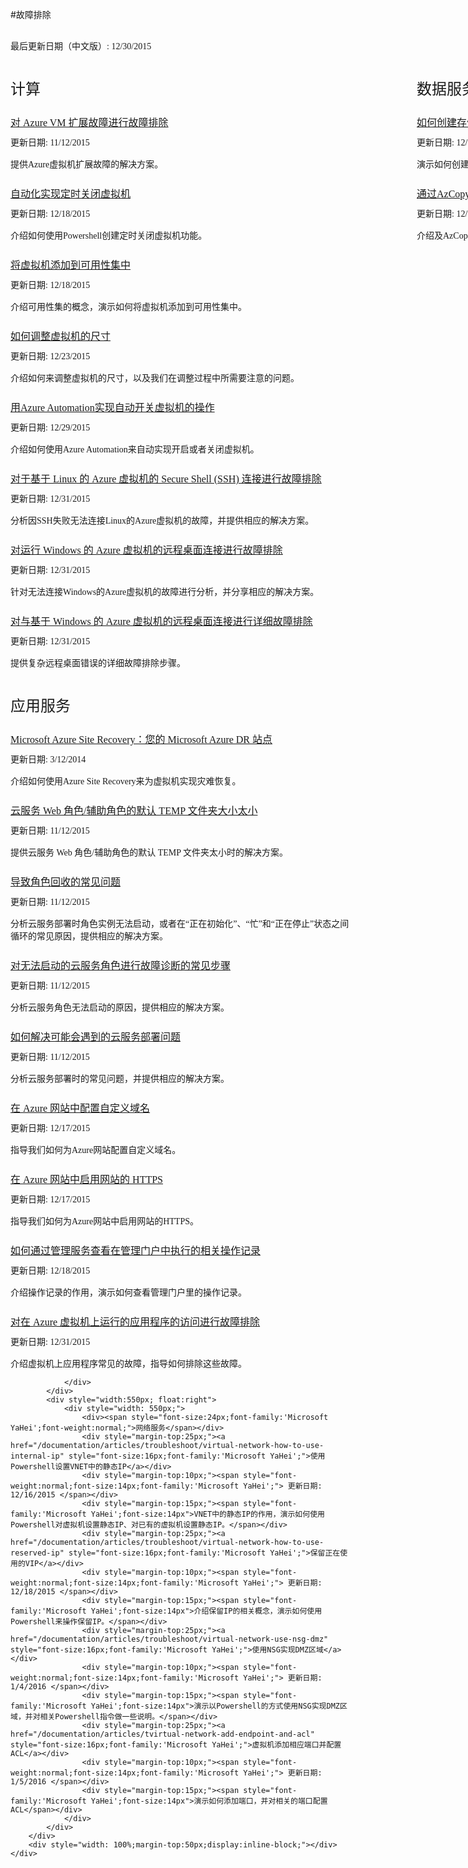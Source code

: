 <properties linkid="troubleshoot" urlDisplayName="troubleshoot" pageTitle="故障排除" metaKeywords="troubleshoot" disableRightNav="true" description="" metaCanonical="" services="" documentationCenter="" title="" authors="" solutions="" manager="" editor="" />
<tags ms.service="" ms.date="" wacn.date=""/>

#故障排除

<div style="margin: 0px auto;">
        <div style="width:1200px">
            <div style="margin-top:30px;"><span style="font-weight:normal;font-family:'Microsoft YaHei';font-size:14px;"> 最后更新日期（中文版）: 12/30/2015 </span></div>
        </div>
        <div style="width: 1200px;margin-top:40px;">
            <div style="width: 550px;  margin-right: 100px;  display: inline-block;">
                <div style="width: 550px;">
                    <div><span style="font-size:24px;font-family:'Microsoft YaHei';font-weight:normal;">计算</span></div>
					<div style="margin-top:25px;"><a href="/documentation/articles/troubleshoot/virtual-machine-add-vm-to-availability-group" style="font-size:16px;font-family:'Microsoft YaHei';">对 Azure VM 扩展故障进行故障排除</a></div>
                    <div style="margin-top:10px;"><span style="font-weight:normal;font-size:14px;font-family:'Microsoft YaHei';"> 更新日期: 11/12/2015 </span></div>
                    <div style="margin-top:15px;"><span style="font-family:'Microsoft YaHei';font-size:14px">提供Azure虚拟机扩展故障的解决方案。</span></div>                    
                    <div style="margin-top:25px;"><a href="/documentation/articles/troubleshoot/virtual-machine-how-to-turn-off-vm-automatically" style="font-size:16px;font-family:'Microsoft YaHei';">自动化实现定时关闭虚拟机</a></div>
                    <div style="margin-top:10px;"><span style="font-weight:normal;font-size:14px;font-family:'Microsoft YaHei';"> 更新日期: 12/18/2015 </span></div>
                    <div style="margin-top:15px;"><span style="font-family:'Microsoft YaHei';font-size:14px">介绍如何使用Powershell创建定时关闭虚拟机功能。</span></div>
                    <div style="margin-top:25px;"><a href="/documentation/articles/troubleshoot/virtual-machine-add-vm-to-availability-group" style="font-size:16px;font-family:'Microsoft YaHei';">将虚拟机添加到可用性集中</a></div>
                    <div style="margin-top:10px;"><span style="font-weight:normal;font-size:14px;font-family:'Microsoft YaHei';"> 更新日期: 12/18/2015 </span></div>
                    <div style="margin-top:15px;"><span style="font-family:'Microsoft YaHei';font-size:14px">介绍可用性集的概念，演示如何将虚拟机添加到可用性集中。</span></div>
					<div style="margin-top:25px;"><a href="/documentation/articles/troubleshoot/virtual-machine-how-to-reset-vm-size" style="font-size:16px;font-family:'Microsoft YaHei';font-weight:normal;">如何调整虚拟机的尺寸</a></div>
                    <div style="margin-top:10px;"><span style="font-weight:normal;font-size:14px;font-family:'Microsoft YaHei';"> 更新日期: 12/23/2015 </span></div>
                    <div style="margin-top:15px;"><span style="font-family:'Microsoft YaHei';font-size:14px">介绍如何来调整虚拟机的尺寸，以及我们在调整过程中所需要注意的问题。</span></div>
                    <div style="margin-top:25px;"><a href="/documentation/articles/troubleshoot/virtual-machine-add-vm-to-availability-group" style="font-size:16px;font-family:'Microsoft YaHei';">用Azure Automation实现自动开关虚拟机的操作</a></div>
                    <div style="margin-top:10px;"><span style="font-weight:normal;font-size:14px;font-family:'Microsoft YaHei';"> 更新日期: 12/29/2015 </span></div>
                    <div style="margin-top:15px;"><span style="font-family:'Microsoft YaHei';font-size:14px">介绍如何使用Azure Automation来自动实现开启或者关闭虚拟机。</span></div>
					<div style="margin-top:25px;"><a href="" style="font-size:16px;font-family:'Microsoft YaHei';">对于基于 Linux 的 Azure 虚拟机的 Secure Shell (SSH) 连接进行故障排除</a></div>
                    <div style="margin-top:10px;"><span style="font-weight:normal;font-size:14px;font-family:'Microsoft YaHei';"> 更新日期: 12/31/2015 </span></div>
                    <div style="margin-top:15px;"><span style="font-family:'Microsoft YaHei';font-size:14px">分析因SSH失败无法连接Linux的Azure虚拟机的故障，并提供相应的解决方案。</span></div>
					<div style="margin-top:25px;"><a href="" style="font-size:16px;font-family:'Microsoft YaHei';">对运行 Windows 的 Azure 虚拟机的远程桌面连接进行故障排除</a></div>
                    <div style="margin-top:10px;"><span style="font-weight:normal;font-size:14px;font-family:'Microsoft YaHei';"> 更新日期: 12/31/2015 </span></div>
                    <div style="margin-top:15px;"><span style="font-family:'Microsoft YaHei';font-size:14px">针对无法连接Windows的Azure虚拟机的故障进行分析，并分享相应的解决方案。</span></div>
					<div style="margin-top:25px;"><a href="" style="font-size:16px;font-family:'Microsoft YaHei';">对与基于 Windows 的 Azure 虚拟机的远程桌面连接进行详细故障排除</a></div>
                    <div style="margin-top:10px;"><span style="font-weight:normal;font-size:14px;font-family:'Microsoft YaHei';"> 更新日期: 12/31/2015 </span></div>
                    <div style="margin-top:15px;"><span style="font-family:'Microsoft YaHei';font-size:14px">提供复杂远程桌面错误的详细故障排除步骤。</span></div>
                </div>
            </div>
            <div style="width:550px; float:right">
                <div style="width: 550px;">
                    <div><span style="font-size:24px;font-family:'Microsoft YaHei';font-weight:normal;">数据服务</span></div>
                    <div style="margin-top:25px;"><a href="/documentation/articles/troubleshoot/storage-how-to-create-account-container" style="font-size:16px;font-family:'Microsoft YaHei';">如何创建存储账号及容器</a></div>
                    <div style="margin-top:10px;"><span style="font-weight:normal;font-size:14px;font-family:'Microsoft YaHei';"> 更新日期: 12/14/2015 </span></div>
                    <div style="margin-top:15px;"><span style="font-family:'Microsoft YaHei';font-size:14px">演示如何创建存储账号及容器，解析我们在创建过程中需要注意的一些概念性问题。</span></div>
                    <div style="margin-top:25px;"><a href="/documentation/articles/troubleshoot/storage-how-to-use-azcopy" style="font-size:16px;font-family:'Microsoft YaHei';">通过AzCopy操作Azure存储</a></div>
                    <div style="margin-top:10px;"><span style="font-weight:normal;font-size:14px;font-family:'Microsoft YaHei';"> 更新日期: 12/17/2015 </span></div>
                    <div style="margin-top:15px;"><span style="font-family:'Microsoft YaHei';font-size:14px">介绍及AzCopy，演示AzCopy的一些常规操作指令。</span></div>
                </div>
            </div>
        </div>
        <div style="width: 1200px;margin-top: 40px;">
            <div style="width: 550px; margin-right: 100px; display: inline-block;">
                <div style="width: 550px;">
                    <div><span style="font-size:24px;font-family:'Microsoft YaHei';font-weight:normal;">应用服务</span></div>
					<div style="margin-top:25px;"><a href="" style="font-size:16px;font-family:'Microsoft YaHei';">Microsoft Azure Site Recovery：您的 Microsoft Azure DR 站点</a></div>
                    <div style="margin-top:10px;"><span style="font-weight:normal;font-size:14px;font-family:'Microsoft YaHei';"> 更新日期: 3/12/2014 </span></div>
                    <div style="margin-top:15px;"><span style="font-family:'Microsoft YaHei';font-size:14px">介绍如何使用Azure Site Recovery来为虚拟机实现灾难恢复。</span></div>	
					<div style="margin-top:25px;"><a href="" style="font-size:16px;font-family:'Microsoft YaHei';">云服务 Web 角色/辅助角色的默认 TEMP 文件夹大小太小</a></div>
                    <div style="margin-top:10px;"><span style="font-weight:normal;font-size:14px;font-family:'Microsoft YaHei';"> 更新日期: 11/12/2015 </span></div>
                    <div style="margin-top:15px;"><span style="font-family:'Microsoft YaHei';font-size:14px">提供云服务 Web 角色/辅助角色的默认 TEMP 文件夹太小时的解决方案。</span></div>
					<div style="margin-top:25px;"><a href="" style="font-size:16px;font-family:'Microsoft YaHei';">导致角色回收的常见问题</a></div>
                    <div style="margin-top:10px;"><span style="font-weight:normal;font-size:14px;font-family:'Microsoft YaHei';"> 更新日期: 11/12/2015 </span></div>
                    <div style="margin-top:15px;"><span style="font-family:'Microsoft YaHei';font-size:14px">分析云服务部署时角色实例无法启动，或者在“正在初始化”、“忙”和“正在停止”状态之间循环的常见原因，提供相应的解决方案。</span></div>
					<div style="margin-top:25px;"><a href="" style="font-size:16px;font-family:'Microsoft YaHei';">对无法启动的云服务角色进行故障诊断的常见步骤</a></div>
                    <div style="margin-top:10px;"><span style="font-weight:normal;font-size:14px;font-family:'Microsoft YaHei';">更新日期: 11/12/2015 </span></div>
                    <div style="margin-top:15px;"><span style="font-family:'Microsoft YaHei';font-size:14px">分析云服务角色无法启动的原因，提供相应的解决方案。</span></div>
					<div style="margin-top:25px;"><a href="" style="font-size:16px;font-family:'Microsoft YaHei';">如何解决可能会遇到的云服务部署问题</a></div>
                    <div style="margin-top:10px;"><span style="font-weight:normal;font-size:14px;font-family:'Microsoft YaHei';">更新日期: 11/12/2015 </span></div>
                    <div style="margin-top:15px;"><span style="font-family:'Microsoft YaHei';font-size:14px">分析云服务部署时的常见问题，并提供相应的解决方案。</span></div>
					<div style="margin-top:25px;"><a href="" style="font-size:16px;font-family:'Microsoft YaHei';">在 Azure 网站中配置自定义域名</a></div>
                    <div style="margin-top:10px;"><span style="font-weight:normal;font-size:14px;font-family:'Microsoft YaHei';"> 更新日期: 12/17/2015 </span></div>
                    <div style="margin-top:15px;"><span style="font-family:'Microsoft YaHei';font-size:14px">指导我们如何为Azure网站配置自定义域名。</span></div>
					<div style="margin-top:25px;"><a href="" style="font-size:16px;font-family:'Microsoft YaHei';">在 Azure 网站中启用网站的 HTTPS</a></div>
                    <div style="margin-top:10px;"><span style="font-weight:normal;font-size:14px;font-family:'Microsoft YaHei';"> 更新日期: 12/17/2015 </span></div>
                    <div style="margin-top:15px;"><span style="font-family:'Microsoft YaHei';font-size:14px">指导我们如何为Azure网站中启用网站的HTTPS。</span></div>
                    <div style="margin-top:25px;"><a href="/documentation/articles/troubleshoot/management-portal-how-to-see-operation-log" style="font-size:16px;font-family:'Microsoft YaHei';">如何通过管理服务查看在管理门户中执行的相关操作记录</a></div>
                    <div style="margin-top:10px;"><span style="font-weight:normal;font-size:14px;font-family:'Microsoft YaHei';"> 更新日期: 12/18/2015 </span></div>
                    <div style="margin-top:15px;"><span style="font-family:'Microsoft YaHei';font-size:14px">介绍操作记录的作用，演示如何查看管理门户里的操作记录。</span></div>
					<div style="margin-top:25px;"><a href="/" style="font-size:16px;font-family:'Microsoft YaHei';">对在 Azure 虚拟机上运行的应用程序的访问进行故障排除</a></div>
                    <div style="margin-top:10px;"><span style="font-weight:normal;font-size:14px;font-family:'Microsoft YaHei';"> 更新日期: 12/31/2015 </span></div>
                    <div style="margin-top:15px;"><span style="font-family:'Microsoft YaHei';font-size:14px">介绍虚拟机上应用程序常见的故障，指导如何排除这些故障。</span></div>

                </div>
            </div>
            <div style="width:550px; float:right">
                <div style="width: 550px;">
                    <div><span style="font-size:24px;font-family:'Microsoft YaHei';font-weight:normal;">网络服务</span></div>
                    <div style="margin-top:25px;"><a href="/documentation/articles/troubleshoot/virtual-network-how-to-use-internal-ip" style="font-size:16px;font-family:'Microsoft YaHei';">使用Powershell设置VNET中的静态IP</a></div>
                    <div style="margin-top:10px;"><span style="font-weight:normal;font-size:14px;font-family:'Microsoft YaHei';"> 更新日期: 12/16/2015 </span></div>
                    <div style="margin-top:15px;"><span style="font-family:'Microsoft YaHei';font-size:14px">VNET中的静态IP的作用，演示如何使用Powershell对虚拟机设置静态IP、对已有的虚拟机设置静态IP。</span></div>
                    <div style="margin-top:25px;"><a href="/documentation/articles/troubleshoot/virtual-network-how-to-use-reserved-ip" style="font-size:16px;font-family:'Microsoft YaHei';">保留正在使用的VIP</a></div>
                    <div style="margin-top:10px;"><span style="font-weight:normal;font-size:14px;font-family:'Microsoft YaHei';"> 更新日期: 12/18/2015 </span></div>
                    <div style="margin-top:15px;"><span style="font-family:'Microsoft YaHei';font-size:14px">介绍保留IP的相关概念，演示如何使用Powershell来操作保留IP。</span></div>
					<div style="margin-top:25px;"><a href="/documentation/articles/troubleshoot/virtual-network-use-nsg-dmz" style="font-size:16px;font-family:'Microsoft YaHei';">使用NSG实现DMZ区域</a></div>
                    <div style="margin-top:10px;"><span style="font-weight:normal;font-size:14px;font-family:'Microsoft YaHei';"> 更新日期: 1/4/2016 </span></div>
                    <div style="margin-top:15px;"><span style="font-family:'Microsoft YaHei';font-size:14px">演示以Powershell的方式使用NSG实现DMZ区域，并对相关Powershell指令做一些说明。</span></div>
					<div style="margin-top:25px;"><a href="/documentation/articles/tvirtual-network-add-endpoint-and-acl" style="font-size:16px;font-family:'Microsoft YaHei';">虚拟机添加相应端口并配置ACL</a></div>
                    <div style="margin-top:10px;"><span style="font-weight:normal;font-size:14px;font-family:'Microsoft YaHei';"> 更新日期: 1/5/2016 </span></div>
                    <div style="margin-top:15px;"><span style="font-family:'Microsoft YaHei';font-size:14px">演示如何添加端口，并对相关的端口配置ACL</span></div>
                </div>
            </div>
        </div>
        <div style="width: 100%;margin-top:50px;display:inline-block;"></div>      
    </div>
